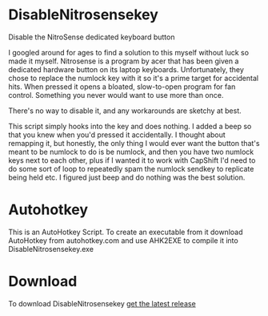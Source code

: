 # DisableNitrosensekey
Disable the NitroSense dedicated keyboard button

I googled around for ages to find a solution to this myself without luck so made it myself.
Nitrosense is a program by acer that has been given a dedicated hardware button on its laptop keyboards. Unfortunately, they chose to replace the numlock key with it so it's a prime target for accidental hits. When pressed it opens a bloated, slow-to-open program for fan control. Something you never would want to use more than once.

There's no way to disable it, and any workarounds are sketchy at best.

This script simply hooks into the key and does nothing. I added a beep so that you knew when you'd pressed it accidentally.
I thought about remapping it, but honestly, the only thing I would ever want the button that's meant to be numlock to do is be numlock, and then you have two numlock keys next to each other, plus if I wanted it to work with CapShift I'd need to do some sort of loop to repeatedly spam the numlock sendkey to replicate being held etc. I figured just beep and do nothing was the best solution.

# Autohotkey
This is an AutoHotkey Script. To create an executable from it download AutoHotkey from autohotkey.com and use AHK2EXE to compile it into DisableNitrosensekey.exe

# Download
To download DisableNitrosensekey [get the latest release](https://github.com/nascentt/DisableNitrosensekey/releases/latest/download/DisableNitrosensekey.exe)
